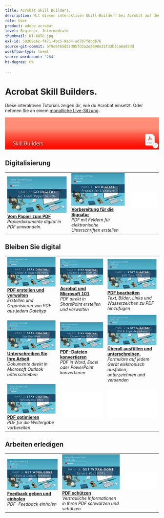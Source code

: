 ```yaml
---
title: Acrobat Skill Builders.
description: Mit diesen interaktiven Skill-Buildern bei Acrobat auf dem Laufenden bleiben
role: User
product: adobe acrobat
level: Beginner, Intermediate
thumbnail: KT-6858.jpg
exl-id: 59269c6c-f471-4bc5-9ad4-ad7b7fdcdb76
source-git-commit: bf9e6f65d32d95fd3a2e3690e25f33b3ca6ad5dd
workflow-type: tm+mt
source-wordcount: '264'
ht-degree: 0%

---
```


# Acrobat Skill Builders.

Diese interaktiven Tutorials zeigen dir, wie du Acrobat einsetzt. Oder nehmen Sie an einem [monatliche Live-Sitzung](skill-builder-webinars.md).

![Bild von Acrobat Skill Builder](../assets/Hero-SkillBuilders.png)

## Digitalisierung

<table style="table-layout:fixed">
<tr>
  <td>
    <a href="https://doccloud.adobeconnect.com/paperpdf/" target="_blank">
      <img alt="Vom Papier zum PDF" src="../assets/sb_papertopdf.png" />
    </a>
    <div>
    <a href="https://doccloud.adobeconnect.com/paperpdf/" target="_blank"><strong>Vom Papier zum PDF</strong></a>
    </div>
    <em>Papierdokumente digital in PDF umwandeln.</em>
    <br>
  </td>
  <td>
    <a href="https://doccloud.adobeconnect.com/skillbuilder-sigforms/" target="_blank">
      <img alt="Vom Papier zum PDF" src="../assets/sb_prepareforsignature.png" />
    </a>
    <div>
    <a href="https://doccloud.adobeconnect.com/skillbuilder-sigforms/" target="_blank"><strong>Vorbereitung für die Signatur</strong></a>
    </div>
    <em>PDF mit Feldern für elektronische Unterschriften erstellen</em>
    <br>
  </td>
  <td>
    <img alt="Spacer" src="../assets/Whitespacer.png" />
    <div>
    <br>
  </td>
</tr>
</table>

## Bleiben Sie digital

<table style="table-layout:fixed">
<tr>
 <td>
    <a href="https://doccloud.adobeconnect.com/createpdfs/" target="_blank">
      <img alt="PDF erstellen und verwalten" src="../assets/sb_create.png" />
    </a>
    <div>
    <a href="https://doccloud.adobeconnect.com/createpdfs/" target="_blank"><strong>PDF erstellen und verwalten</strong></a>
    </div>
    <em>Erstellen und Organisieren von PDF aus jedem Dateityp</em>
    <br>
  </td>
  <td>
    <a href="https://doccloud.adobeconnect.com/micro/" target="_blank">
      <img alt="Acrobat und Microsoft 101" src="../assets/sb_microsoft.png" />
    </a>
    <div>
    <a href="https://doccloud.adobeconnect.com/micro/" target="_blank"><strong>Acrobat und Microsoft 101</strong></a>
    </div>
    <em>PDF direkt in SharePoint erstellen und verwalten</em>
    <br>
  </td>
  <td>
    <a href="https://doccloud.adobeconnect.com/editpdf/" target="_blank">
      <img alt="PDF bearbeiten" src="../assets/sb_edit.png" />
    </a>
    <div>
    <a href="https://doccloud.adobeconnect.com/editpdf/" target="_blank"><strong>PDF bearbeiten</strong></a>
    </div>
    <em>Text, Bilder, Links und Wasserzeichen zu PDF hinzufügen</em>
    <br>
  </td>
</tr>
<tr>
  <td>
    <a href="https://doccloud.adobeconnect.com/sign/" target="_blank">
      <img alt="Unterschreiben Sie Ihre Arbeit" src="../assets/sb_signed.png" />
    </a>
    <div>
    <a href="https://doccloud.adobeconnect.com/sign/" target="_blank"><strong>Unterschreiben Sie Ihre Arbeit</strong></a>
    </div>
    <em>Dokumente direkt in Microsoft Outlook unterschreiben</em>
    <br>
  </td>
  <td>
    <a href="https://doccloud.adobeconnect.com/convertpdfs/" target="_blank">
      <img alt="PDF-Dateien konvertieren" src="../assets/sb_convert.png" />
    </a>
    <div>
    <a href="https://doccloud.adobeconnect.com/convertpdfs/" target="_blank"><strong>PDF-Dateien konvertieren</strong></a>
    </div>
    <em>PDF in Word, Excel oder PowerPoint konvertieren</em>
    <br>
  </td>
  <td>
    <a href="https://doccloud.adobeconnect.com/fillsign/" target="_blank">
      <img alt="Überall ausfüllen und unterschreiben." src="../assets/sb_fill.png" />
    </a>
    <div>
    <a href="https://doccloud.adobeconnect.com/fillsign/" target="_blank"><strong>Überall ausfüllen und unterschreiben.</strong></a>
    </div>
    <em>Formulare auf jedem Gerät elektronisch ausfüllen, unterzeichnen und versenden</em>
    <br>
  </td>
</tr>
<tr>
  <td>
    <a href="https://doccloud.adobeconnect.com/optimizepdfs/" target="_blank">
      <img alt="PDF optimieren" src="../assets/sb_optimize.png" />
    </a>
    <div>
    <a href="https://doccloud.adobeconnect.com/optimizepdfs/" target="_blank"><strong>PDF optimieren</strong></a>
    </div>
    <em>PDF für die Weitergabe vorbereiten</em>
    <br>
  </td>
  <td>
   <img alt="Spacer" src="../assets/Whitespacer.png" />
    <div>
    <br>
  </td>
  <td>
   <img alt="Spacer" src="../assets/Whitespacer.png" />
    <div>
    <br>
  </td>
</tr>
</table>

## Arbeiten erledigen

<table style="table-layout:fixed">
<tr>
  <td>
    <a href="https://doccloud.adobeconnect.com/skillbuilder-share/" target="_blank">
      <img alt="Feedback geben und einholen" src="../assets/sb_feedback.png" />
    </a>
    <div>
    <a href="https://doccloud.adobeconnect.com/skillbuilder-share/" target="_blank"><strong>Feedback geben und einholen</strong></a>
    </div>
    <em>PDF-Feedback einholen</em>
    <br>
  </td>
  <td>
    <a href="https://doccloud.adobeconnect.com/securepdfs/" target="_blank">
      <img alt="PDF schützen" src="../assets/sb_secure.png" />
    </a>
    <div>
    <a href="https://doccloud.adobeconnect.com/securepdfs/" target="_blank"><strong>PDF schützen</strong></a>
    </div>
    <em>Vertrauliche Informationen in Ihren PDF schwärzen und schützen</em>
    <br>
  </td>
  <td>
   <img alt="Spacer" src="../assets/Whitespacer.png" />
    <div>
    <br>
  </td>
</tr>
</table>
